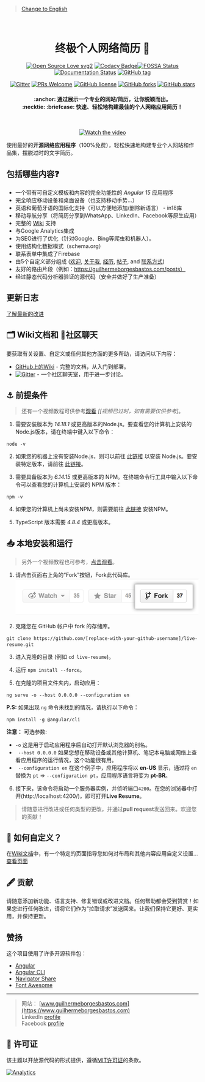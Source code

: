 > [Change to English](https://github.com/guilhermeborgesbastos/live-resume/blob/master/README.md)

<h1 align="center">
  <br>
  终极个人网络简历 📃
  <br>
</h1>

<div align="center">
  
[![Open Source Love svg2](https://badges.frapsoft.com/os/v2/open-source.svg?v=103)](https://GitHub.com/guilhermeborgesbastos/live-resume/stargazers/) [![Codacy Badge](https://app.codacy.com/project/badge/Grade/6f04e1e3103a4af58e5398e23106bb93)](https://www.codacy.com/manual/guilhermeborgesbastos/live-resume?utm_source=github.com&amp;utm_medium=referral&amp;utm_content=guilhermeborgesbastos/live-resume&amp;utm_campaign=Badge_Grade)[![FOSSA Status](https://app.fossa.com/api/projects/git%2Bgithub.com%2Fguilhermeborgesbastos%2Flive-resume.svg?type=shield)](https://app.fossa.com/projects/git%2Bgithub.com%2Fguilhermeborgesbastos%2Flive-resume?ref=badge_shield) [![Documentation Status](https://readthedocs.org/projects/ansicolortags/badge/?version=latest)](https://github.com/guilhermeborgesbastos/live-resume/wiki) [![GitHub tag](https://img.shields.io/github/tag/guilhermeborgesbastos/live-resume.svg)](https://github.com/guilhermeborgesbastos/live-resume/tags/)

 [![Gitter](https://badges.gitter.im/live-resume/community.svg)](https://gitter.im/live-resume/community?utm_source=badge&utm_medium=badge&utm_campaign=pr-badge) [![PRs Welcome](https://img.shields.io/badge/PRs-welcome-brightgreen.svg?style=flat-square)](http://makeapullrequest.com) [![GitHub license](https://img.shields.io/github/license/Naereen/StrapDown.js.svg)](https://opensource.org/licenses/MIT) [![GitHub forks](https://img.shields.io/github/forks/guilhermeborgesbastos/live-resume.svg?style=social&label=Fork&maxAge=259100)](https://GitHub.com/guilhermeborgesbastos/live-resume/network/) [![GitHub stars](https://img.shields.io/github/stars/guilhermeborgesbastos/live-resume.svg?style=social&label=Star&maxAge=259100)](https://GitHub.com/guilhermeborgesbastos/live-resume/stargazers/)

</div>

<h4 align="center">
:anchor: 通过展示一个专业的网站/简历，让你脱颖而出。
  <br>:necktie: :briefcase: 快速、轻松地构建最佳的个人网络应用简历！
</h4>

<div align="center">
<br>

[![Watch the video](/markdown/LiveResumeGuilhermeBorgesBastos-v7.1.gif)](https://guilhermeborgesbastos.com/?source=github)

</div>

使用最好的**开源网络应用程序**（100%免费），轻松快速地构建专业个人网站和作品集，摆脱过时的文字简历。

## 包括哪些内容❓

* 一个带有可自定义模板和内容的完全功能性的 _Angular 15_ 应用程序
* 完全响应移动设备和桌面设备（也支持移动手势...）
* 英语和葡萄牙语的国际化支持（可以方便地添加/删除新语言） - in18库
* 移动导航分享（将简历分享到WhatsApp、LinkedIn、Facebook等原生应用）
* 完整的 [Wiki](https://github.com/guilhermeborgesbastos/live-resume/wiki) 支持
* 与Google Analytics集成
* 为SEO进行了优化（针对Google、Bing等爬虫和机器人）。
* 使用结构化数据模式（schema.org）
* 联系表单中集成了Firebase
* 由5个自定义部分组成 ([欢迎](https://guilhermeborgesbastos.com/), [关于我](https://guilhermeborgesbastos.com/about), [经历](https://guilhermeborgesbastos.com/experience), [帖子](https://guilhermeborgesbastos.com/posts), and [联系方式](https://guilhermeborgesbastos.com/contact))
* 友好的路由片段（例如：https://guilhermeborgesbastos.com/posts）
* 经过静态代码分析器验证的源代码（安全并做好了生产准备）

## 更新日志
[了解最新的改进](https://github.com/guilhermeborgesbastos/live-resume/CHANGELOG.md)

## 🗂 Wiki文档和 💬社区聊天
要获取有关设置、自定义或任何其他方面的更多帮助，请访问以下内容：

* [GitHub上的Wiki](https://github.com/guilhermeborgesbastos/live-resume/wiki) - 完整的文档，从入门到部署。
* [![Gitter](https://badges.gitter.im/live-resume/community.svg)](https://gitter.im/live-resume/community?utm_source=badge&utm_medium=badge&utm_campaign=pr-badge) - 一个社区聊天室，用于进一步讨论。

## ⚓ 前提条件

> 还有一个视频教程可供参考[观看](https://youtu.be/SmSCux_qx_Q) _[[视频已过时，如有需要仅供参考]_。

1. 需要安装版本为 _14.18.1_ 或更高版本的Node.js。要查看您的计算机上安装的Node.js版本，请在终端中键入以下命令：
```
node -v
```

2. 如果您的机器上没有安装Node.js，则可以前往 [此链接](https://nodejs.org/en/download/) 以安装 Node.js。要安装特定版本，请前往 [此链接](https://nodejs.org/en/download/)。

3. 需要具备版本为 _6.14.15_ 或更高版本的 NPM。在终端命令行工具中输入以下命令可以查看您的计算机上安装的 NPM 版本：
```
npm -v
```

4. 如果您的计算机上尚未安装NPM，则需要前往 [此链接](https://www.npmjs.com/get-npm) 安装NPM。

5. TypeScript 版本需要 _4.8.4_ 或更高版本。 

## 📥 本地安装和运行

> 另外一个视频教程也可参考，[点击观看](https://youtu.be/SmSCux_qx_Q)。

1. 请点击页面右上角的“Fork”按钮，Fork此代码库。
[![学习如何fork GitHub项目](/markdown/fork.png?cache=off)](https://guides.github.com/activities/forking/)

2. 克隆您在 GitHub 帐户中 fork 的存储库。
```
git clone https://github.com/[replace-with-your-github-username]/live-resume.git
```

3. 进入克隆的目录 (例如 `cd live-resume`)。

4. 运行 `npm install --force`。

5. 在克隆的项目文件夹内，启动应用：
```
ng serve -o --host 0.0.0.0 --configuration en
```

**P.S:** 如果出现 `ng` 命令未找到的情况，请执行以下命令：
```
npm install -g @angular/cli
```

**注意：** 可选参数:
* `-o` 这是用于启动应用程序后自动打开默认浏览器的别名。
* ` --host 0.0.0.0` 如果您想在移动设备或其他计算机、笔记本电脑或网络上查看应用程序的运行情况，这个功能很有用。
* ` --configuration en` 在这个例子中，应用程序将以 **en-US** 显示，通过将 `en` 替换为 `pt` => `--configuration pt`，应用程序语言将变为 **pt-BR**。

6. 接下来，该命令将启动一个服务器实例，并侦听端口`4200`。在您的浏览器中打开(http://localhost:4200/)，即可打开**Live Resume**。

> 请随意进行改进或任何类型的更改，并通过**pull request**发送回来。欢迎您的贡献！

## 🔨 如何自定义？

在[Wiki文档](https://github.com/guilhermeborgesbastos/live-resume/wiki/applying-customizations)中，有一个特定的页面指导您如何对布局和其他内容应用自定义设置...[查看页面](https://github.com/guilhermeborgesbastos/live-resume/wiki/applying-customizations)

## 🖋 贡献

请随意添加新功能、语言支持、修复错误或改进文档。任何帮助都会受到赞赏！如果您进行任何改进，请将它们作为“拉取请求”发送回来。让我们保持它更好、更实用，并保持更新。

## 赞扬

这个项目使用了许多开源软件包：

- [Angular](https://github.com/angular)
- [Angular CLI](https://cli.angular.io)
- [Navigator Share](https://www.npmjs.com/package/ng-navigator-share)
- [Font Awesome](https://fontawesome.com)

---

> 网站： [www.guilhermeborgesbastos.com](https://www.guilhermeborgesbastos.com)<br>
> LinkedIn [profile](https://www.linkedin.com/in/guilhermeborgesbastos)<br>
> Facebook [profile](https://www.facebook.com/guilherme.borgesbastos)

## 📝 许可证

该主题以开放源代码的形式提供，遵循[MIT许可证](https://opensource.org/licenses/MIT)的条款。

[![Analytics](https://ga-beacon.appspot.com/UA-168686195-1/live-resume/home-page?pixel)](https://github.com/igrigorik/ga-beacon)
